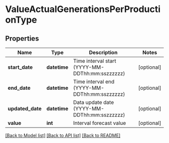 # ValueActualGenerationsPerProductionType

## Properties
Name | Type | Description | Notes
------------ | ------------- | ------------- | -------------
**start_date** | **datetime** | Time interval start (YYYY-MM-DDThh:mm:sszzzzzz) | [optional] 
**end_date** | **datetime** | Time interval end (YYYY-MM-DDThh:mm:sszzzzzz) | [optional] 
**updated_date** | **datetime** | Data update date (YYYY-MM-DDThh:mm:sszzzzzz) | [optional] 
**value** | **int** | Interval forecast value | [optional] 

[[Back to Model list]](../README.md#documentation-for-models) [[Back to API list]](../README.md#documentation-for-api-endpoints) [[Back to README]](../README.md)


